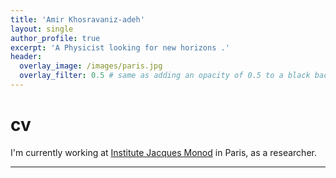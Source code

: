 ```yaml
---
title: 'Amir Khosravaniz-adeh'
layout: single
author_profile: true
excerpt: 'A Physicist looking for new horizons .'
header:
  overlay_image: /images/paris.jpg
  overlay_filter: 0.5 # same as adding an opacity of 0.5 to a black background
---
```


# cv

I'm currently working at [Institute Jacques Monod](https://www.ijm.fr/) in Paris, as a researcher.

---
